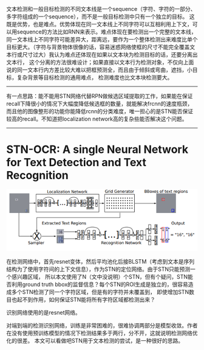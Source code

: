 文本检测和一般目标检测的不同文本线是一个sequence（字符、字符的一部分、多字符组成的一个sequence），而不是一般目标检测中只有一个独立的目标。
这既是优势，也是难点。优势体现在同一文本线上不同字符可以互相利用上下文，可以用sequence的方法比如RNN来表示。难点体现在要检测出一个完整的文本线，
同一文本线上不同字符可能差异大，距离远，要作为一个整体检测出来难度比单个目标更大。（字符与背景物体很像的话，容易迷惑网络使框的尺寸不能完全覆盖文本行或尺寸过大）我认为难点还体现在如果以文本块为检测目标的话，还要分离出文本行，
这个分离的方法很难设计；如果直接以文本行为检测对象，不仅向上面说的同一文本行内方差比较大难以把框预测全，而且由于倾斜或弯曲，遮挡，小目标，复杂背景等目标检测的通用难点，
检测难度也比文本块检测要大。

****
有一点思路：能不能用STN网络代替RPN做候选区域提取的工作，如果能在保证recall下降很小的情况下大幅度降低候选框的数量，就能解决frcnn的速度瓶颈，
而且他的图像整形的功能你能降低rcnn的分类难度，唯一担心的是STN能否保证较高的recall。不知道把localization network高的复杂些能否解决这个问题。
****

# STN-OCR: A single Neural Network for Text Detection and Text Recognition

![](/images/STNT1.PNG)

在检测网络中，首先resnet变体，然后平均池化后接BLSTM（考虑到文本是序列结构为了使用字符间的上下文信息），作为STN的定位网络。由于STN只能预测一个感兴趣区域，
所以本文使用了N（文中没说明）个STN，但有个疑问，STN能否利用ground truth bbox的监督信息？每个STN的ROI生成是独立的，很容易造成多个STN检测了同一个字符区域，但是有的字符并未覆盖到，
即使增加STN数目也起不到作用，如何保证STN能将所有字符区域都检测出来？

识别网络使用的是resnet网络。

对端到端的检测识别网络，训练是非常困难的，很难协调两部分是模型收敛。作者在没有使用预训练模型的情况下检测结果多于两行，分不开，这就说明检测网络优化的很差。
本文可以看做吧STN用于文本检测的尝试，是一种很好的思路。
